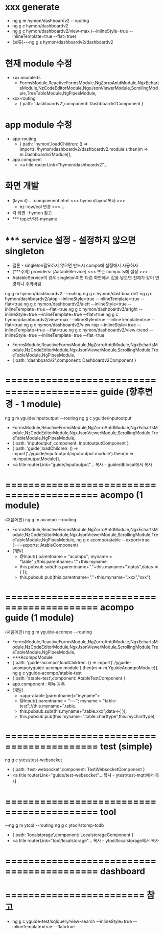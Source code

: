 # xxx generate
- ng g m hymon/dashboardv2 --routing
- ng g c hymon/dashboardv2
- ng g c hymon/dashboardv2/view-max (--inlineStyle=true --inlineTemplate=true --flat=true)
- (보류)---ng g s hymon/dashboardv2/dashboardv2
# 현재 module 수정
- xxx.module.ts	
  - FormsModule,ReactiveFormsModule,NgZorroAntdModule,NgxEchartsModule,NzCodeEditorModule,NgxJsonViewerModule,ScrollingModule,TreeTableModule,NgPipesModule,
- xxx-routing
  - { path: 'dashboardv2',component: Dashboardv2Component }
# app module 수정
- app-routing
  - { path: 'hymon',loadChildren: () => import('./hymon/dashboardv2/dashboardv2.module').then(m => m.Dashboardv2Module)},
- app.compoent
  - <a title routerLink="hymon/dashboardv2"...
# 화면 개발
- (layout) ....compoenent.html <<< hymon/layout복사 >>>
  -	nz-row/col 변경 >>> <app-dashboardv2-form></app-dashboardv2-form> ...
- 각 화면 : hymon 참고
- *** topic변경-myname
# *** service 설정 - 설정하지 않으면 singleton
- 결론 - singleton필요하지 않으면 반드시 compo에 설정해서 사용하자
- (***주의) providers: [AatableService] <<< 또는 compo.ts에 설정 >>>
- AatableService의 경우 singleton이면 다른 화면에서 값을 넣으면 전체가 같이 변경되니 주의바람



ng g m hymon/dashboardv2 --routing
ng g c hymon/dashboardv2
ng g c hymon/dashboardv2/atop --inlineStyle=true --inlineTemplate=true --flat=true
ng g c hymon/dashboardv2/aleft --inlineStyle=true --inlineTemplate=true --flat=true
ng g c hymon/dashboardv2/aright --inlineStyle=true --inlineTemplate=true --flat=true
ng g c hymon/dashboardv2/view-max --inlineStyle=true --inlineTemplate=true --flat=true
ng g c hymon/dashboardv2/view-top --inlineStyle=true --inlineTemplate=true --flat=true
ng g c hymon/dashboardv2/view-trend --inlineStyle=true --inlineTemplate=true --flat=true

  - FormsModule,ReactiveFormsModule,NgZorroAntdModule,NgxEchartsModule,NzCodeEditorModule,NgxJsonViewerModule,ScrollingModule,TreeTableModule,NgPipesModule,
  - { path: 'dashboardv2',component: Dashboardv2Component }


# ========================================== guide (향후변경 - 1 module)
ng g m yguide/inputoutput --routing
ng g c yguide/inputoutput
  - FormsModule,ReactiveFormsModule,NgZorroAntdModule,NgxEchartsModule,NzCodeEditorModule,NgxJsonViewerModule,ScrollingModule,TreeTableModule,NgPipesModule,
  - { path: 'inputoutput',component: InputoutputComponent }
  - { path: 'guide',loadChildren: () => import('./yguide/inputoutput/inputoutput.module').then(m => m.InputoutputModule)},
  - <a title routerLink="guide/inputoutput"...
복사 - guide/dblocal에서 복사


# #############################################################################
# ========================================== acompo (1 module)
(처음에만) ng g m acompo --routing
  - FormsModule,ReactiveFormsModule,NgZorroAntdModule,NgxEchartsModule,NzCodeEditorModule,NgxJsonViewerModule,ScrollingModule,TreeTableModule,NgPipesModule,
ng g c acompo/atable --export=true (===exports: AtableComponent)
 - (개발) 
   - @Input() parentname = "acompo"; myname = "table";//this.parentname+"."+this.myname
   - this.pubsub.sub(this.parentname+"."+this.myname+".datas",datas => { });
   - this.pubsub.pub(this.parentname+"."+this.myname+".xxx","xxx");    
# ========================================== acompo guide (1 module)
(처음에만) ng g m yguide-acompo --routing
  - FormsModule,ReactiveFormsModule,NgZorroAntdModule,NgxEchartsModule,NzCodeEditorModule,NgxJsonViewerModule,ScrollingModule,TreeTableModule,NgPipesModule,
  - ***AcompoModule
  - { path: 'guide-acompo',loadChildren: () => import('./yguide-acompo/yguide-acompo.module').then(m => m.YguideAcompoModule)},
ng g c yguide-acompo/atable-test
  - { path: 'atable-test',component: AtableTestComponent }
  - app.component : 메뉴 등록
  - (개발) 
    - <app-atable [parentname]="myname"></app-atable>
    - @Input() parentname = "---"; myname = "table-test";//this.myname+".table.
    - this.pubsub.sub(this.myname+".table.xxx",data=>{ });
    - this.pubsub.pub(this.myname+".table.charttype",this.mycharttype);
          





# #############################################################################
# ========================================== test (simple)
ng g c ytest/test-websocket
  - { path: 'test-websocket',component: TestWebsocketComponent }
  - <a title routerLink="guide/test-websocket"...
복사 - ytest/test-mqtt에서 복사

# ========================================== tool
--ng g m ytool --routing
ng g c ytool/stomp-todb
  - { path: 'localstorage',component: LocalstorageComponent }
  - <a title routerLink="tool/localstorage"...
복사 - ytool/localstorage에서 복사


# ========================================== dashboard


# ======================== 참고
- ng g c yguide-test/sqlquery/view-search --inlineStyle=true --inlineTemplate=true --flat=true



